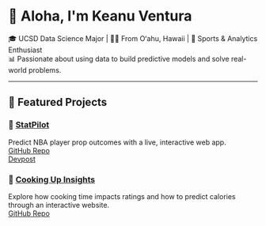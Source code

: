 # 🤙 Aloha, I'm Keanu Ventura

🎓 UCSD Data Science Major | 🏄‍♂️ From Oʻahu, Hawaii | 🏀 Sports & Analytics Enthusiast  
📊 Passionate about using data to build predictive models and solve real-world problems.

---

## 📂 Featured Projects

### 🏀 [StatPilot](https://statpilot.example.com)  
Predict NBA player prop outcomes with a live, interactive web app.  
[GitHub Repo](https://github.com/KeanuVentura/statpilot)  
[Devpost](https://devpost.com/KeanuVentura)

### 🍳 [Cooking Up Insights](https://keanuventura.github.io/RecipeDataProject/)  
Explore how cooking time impacts ratings and how to predict calories through an interactive website.  
[GitHub Repo](https://github.com/KeanuVentura/RecipeDataProject)
